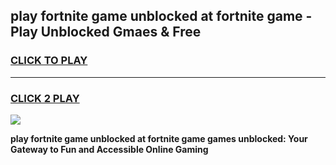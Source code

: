 
## play fortnite game unblocked at fortnite game - Play Unblocked Gmaes & Free
<h3>
<a href="https://news.freeplayer.one?title=play_fortnite_game_unblocked_at_fortnite_game&ref=23F">CLICK TO PLAY</a></h3>
<hr>

<h3>
<a href="https://news.freeplayer.one?title=play_fortnite_game_unblocked_at_fortnite_game&ref=23F">CLICK 2 PLAY</a>
  
</h3>

<a href="https://news.freeplayer.one?title=play_fortnite_game_unblocked_at_fortnite_game&ref=23F/"><img src="https://clearcache.store/games.png"></a>


**play fortnite game unblocked at fortnite game games unblocked: Your Gateway to Fun and Accessible Online Gaming**
